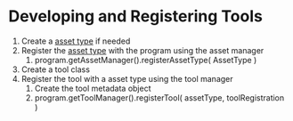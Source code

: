 # Developing and Registering Tools

1. Create a [asset type](assets.md) if needed
1. Register the [asset type](assets.md) with the program using the asset manager
	1. program.getAssetManager().registerAssetType( AssetType )
1. Create a tool class
1. Register the tool with a asset type using the tool manager
	1. Create the tool metadata object
	1. program.getToolManager().registerTool( assetType, toolRegistration )

